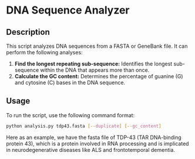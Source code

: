 # DNA Sequence Analyzer

## Description

This script analyzes DNA sequences from a FASTA or GeneBank file. It can perform the following analyses:
1. **Find the longest repeating sub-sequence:** Identifies the longest sub-sequence within the DNA that appears more than once.
2. **Calculate the GC content:** Determines the percentage of guanine (G) and cytosine (C) bases in the DNA sequence.

## Usage

To run the script, use the following command format:

```bash
python analysis.py tdp43.fasta [--duplicate] [--gc_content]
```

Here as an example, we have the fasta file of TDP-43 (TAR DNA-binding protein 43), which is a protein involved in RNA processing and is implicated in neurodegenerative diseases like ALS and frontotemporal dementia.






